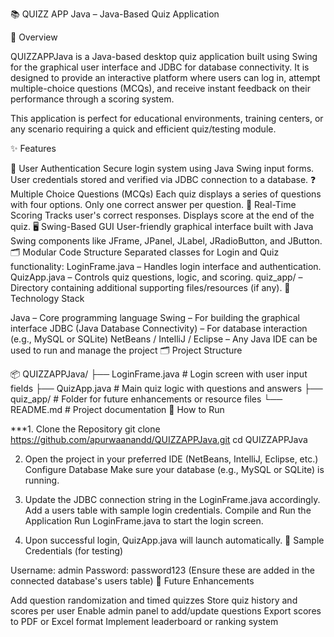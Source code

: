 📚 QUIZZ APP Java – Java-Based Quiz Application

📘 Overview

QUIZZAPPJava is a Java-based desktop quiz application built using Swing for the graphical user interface and JDBC for database connectivity. It is designed to provide an interactive platform where users can log in, attempt multiple-choice questions (MCQs), and receive instant feedback on their performance through a scoring system.

This application is perfect for educational environments, training centers, or any scenario requiring a quick and efficient quiz/testing module.

✨ Features

🔐 User Authentication
Secure login system using Java Swing input forms.
User credentials stored and verified via JDBC connection to a database.
❓ Multiple Choice Questions (MCQs)
Each quiz displays a series of questions with four options.
Only one correct answer per question.
🧠 Real-Time Scoring
Tracks user's correct responses.
Displays score at the end of the quiz.
🖥️ Swing-Based GUI
User-friendly graphical interface built with Java Swing components like JFrame, JPanel, JLabel, JRadioButton, and JButton.
🗂️ Modular Code Structure
Separated classes for Login and Quiz functionality:
LoginFrame.java – Handles login interface and authentication.
QuizApp.java – Controls quiz questions, logic, and scoring.
quiz_app/ – Directory containing additional supporting files/resources (if any).
🧰 Technology Stack

Java – Core programming language
Swing – For building the graphical interface
JDBC (Java Database Connectivity) – For database interaction (e.g., MySQL or SQLite)
NetBeans / IntelliJ / Eclipse – Any Java IDE can be used to run and manage the project
🗂️ Project Structure

📦 QUIZZAPPJava/
├── LoginFrame.java       # Login screen with user input fields
├── QuizApp.java          # Main quiz logic with questions and answers
├── quiz_app/             # Folder for future enhancements or resource files
└── README.md             # Project documentation
🚀 How to Run

***1. Clone the Repository
git clone https://github.com/apurwaanandd/QUIZZAPPJava.git
cd QUIZZAPPJava

2. Open the project in your preferred IDE (NetBeans, IntelliJ, Eclipse, etc.)
Configure Database
Make sure your database (e.g., MySQL or SQLite) is running.


4. Update the JDBC connection string in the LoginFrame.java accordingly.
Add a users table with sample login credentials.
Compile and Run the Application
Run LoginFrame.java to start the login screen.


5. Upon successful login, QuizApp.java will launch automatically.
🧪 Sample Credentials (for testing)

Username: admin
Password: password123
(Ensure these are added in the connected database's users table)
🔮 Future Enhancements

Add question randomization and timed quizzes
Store quiz history and scores per user
Enable admin panel to add/update questions
Export scores to PDF or Excel format
Implement leaderboard or ranking system
